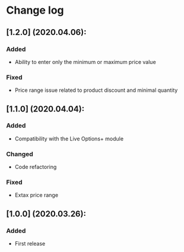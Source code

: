 # Change log

## [1.2.0] (2020.04.06):
### Added
- Ability to enter only the minimum or maximum price value
### Fixed
- Price range issue related to product discount and minimal quantity

## [1.1.0] (2020.04.04):
### Added
- Compatibility with the Live Options+ module
### Changed
- Code refactoring
### Fixed
- Extax price range

## [1.0.0] (2020.03.26):
### Added
- First release
